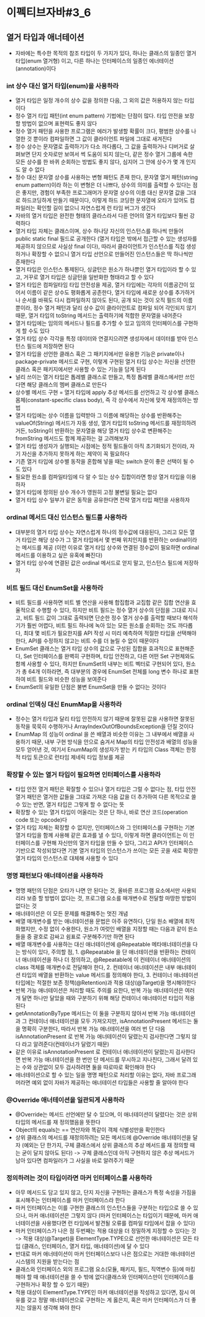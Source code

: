 # 이펙티브자바#3_6
## 열거 타입과 애너테이션
* 자바에는 특수한 목적의 참조 타입이 두 가지가 있다, 하나는 클래스의 일종인 열거 타입(enum 열거형) 이고, 다른 하나는 인터페이스의 일종인 에너테이션(annotation)이다

### int 상수 대신 열거 타입(enum)을 사용하라
* 열거 타입은 일정 개수의 상수 값을 정의한 다음, 그 외의 값은 허용하지 않는 타입이다
* 정수 열거 타입 패턴(int enum pattern) 기법에는 단점이 많다. 타입 안전을 보장할 방법이 없으며 표현력도 좋지 않다
* 정수 열거 패턴을 사용한 프로그램은 에러가 발생할 확률이 크다, 평범한 상수를 나열한 것 뿐이라 컴파일하면 그 값이 클라이언트 파일에 그대로 새겨진다
* 정수 상수는 문자열로 출력하기가 다소 까다롭다, 그 값을 출력하거나 디버거로 살펴보면 단지 숫자로만 보여서 썩 도움이 되지 않는다, 같은 정수 열거 그룹에 속한 모든 상수를 한 바퀴 순회하는 방법도 좋지 않다, 심지어 그 안에 상수가 몇 개 인지도 알 수 없다
* 정수 대신 문자열 상수를 사용하는 변형 패턴도 존재 한다, 문자열 열거 패턴(string enum pattern)이라 하는 이 변형은 더 나쁘다, 상수의 의미를 출력할 수 있다는 점은 좋지만, 경험이 부족한 프로그래머가 문자열 상수의 이름 대신 문자열 값을 그대로 하드코딩하게 만들기 때문이다, 이렇게 하드 코딩한 문자열에 오타가 있어도 컴파일러는 확인할 길이 없으니 자연스럽게 런 타임 버그가 생긴다
* 자바의 열거 타입은 완전한 형태의 클라스라서 다른 언어의 열거 타입보다 훨씬 강력하다
* 열거 타입 자체는 클래스이며, 상수 하나당 자신의 인스턴스를 하나씩 만들어 public static final 필드로 공개한다 (열거 타입은 밖에서 접근할 수 있는 생성자를 제공하지 않으므로 사실상 final 이다), 따라서 클라이언트가 인스턴스를 직접 생성하거나 확장할 수 없으니 열거 타입 선언으로 만들어진 인스턴스들은 딱 하나씩만 존재한다
* 열거 타입은 인스턴스 통제된다, 싱글턴은 원소가 하나뿐인 열거 타입이라 할 수 있고, 거꾸로 열거 타입은 싱글턴을 일반화한 형태라고 할 수 있다
* 열거 타입은 컴파일타임 타입 안전성을 제공, 열거 타입에는 각자의 이름공간이 있어서 이름이 같은 상수도 평화롭게 공존한다, 열거 타입에 새로운 상수를 추가하거나 순서를 바꿔도 다시 컴파일하지 않아도 된다, 공개 되는 것이 오직 필드의 이름 뿐이라, 정수 열거 패턴과 달리 상수 값이 클라이언트로 컴파일 되어 각인되지 않기 때문, 열거 타입의 toString 메서드는 출력하기에 적합한 문자열을 내어준다
* 열거 타입에는 임의의 메서드나 필드를 추가할 수 있고 임의의 인터페이스를 구현하게 할 수도 있다
* 열거 타입 상수 각각을 특정 데이터와 연결지으려면 생성자에서 데이터를 받아 인스턴스 필드에 저장하면 된다
* 열거 타입을 선언한 클래스 혹은 그 패키지에서만 유용한 기능은 private이나 package-private 메서드로 구현, 이렇게 구현된 열거 타입 상수는 자신을 선언한 클래스 혹은 패키지에서만 사용할 수 있는 기능을 담게 된다
* 널리 쓰이는 열거 타입은 톱레벨 클래스로 만들고, 특정 톱레벨 클래스에서만 쓰인다면 해당 클래스의 멤버 클래스로 만든다
* 상수별 메서드 구현 = 열거 타입에 apply 추상 메서드를 선언하고 각 상수별 클래스 몸체(constant-specific class body), 즉 각 상수에서 자신에 맞게 재정의하는 방법
* 열거 타입에는 상수 이름을 입력받아 그 이름에 해당하는 상수를 반환해주는 valueOf(String) 메서드가 자동 생성, 열거 타입의 toString 메서드를 재정의하려거든, toString이 반환하는 문자열을 해당 열거 타입 상수로 변환해주는 fromString 메서드도 함께 제공하는 걸 고려해보자
* 열거 타입 생성자가 실행되는 시점에는 정적 필드들이 아직 초기화되기 전이라, 자기 자신을 추가하지 못하게 하는 제약이 꼭 필요하다
* 기존 열거 타입에 상수별 동작을 혼합해 넣을 때는 switch 문이 좋은 선택이 될 수도 있다
* 필요한 원소를 컴파일타임에 다 알 수 있는 상수 집합이라면 항상 열거 타입을 이용하자
* 열거 타입에 정의된 상수 개수가 영원히 고정 불변일 필요는 없다
* 열거 타입 상수 일부가 같은 동작을 공유한다면 전략 열거 타입 패턴을 사용하자

### ordinal 메서드 대신 인스턴스 필드를 사용하라
* 대부분의 열거 타입 상수는 자연스럽게 하나의 정수값에 대응된다, 그리고 모든 열거 타입은 해당 상수가 그 열거 타입에서 몇 번째 위치인지를 반환하는 ordinal이라는 메서드를 제공 (이런 이유로 열거 타입 상수와 연결된 정수값이 필요하면 ordinal 메서드를 이용하고 싶은 유혹에 빠진다)
* 열거 타입 상수에 연결된 값은 ordinal 메서드로 얻지 말고, 인스턴스 필드에 저장하자

### 비트 필드 대신 EnumSet을 사용하라
* 비트 필드를 사용하면 비트 별 연산을 사용해 합집합과 교집합 같은 집합 연산을 효율적으로 수행할 수 있다, 하지만 비트 필드는 정수 열거 상수의 단점을 그대로 지니고, 비트 필드 값이 그대로 출력되면 단순한 정수 열거 상수를 출력할 때보다 해석하기가 훨씬 어렵다, 비트 필드 하나에 녹아 있는 모든 원소를 순회하는 것도 까다롭다, 최대 몇 비트가 필요한지를 API 작성 시 미리 예측하여 적절한 타입을 선택해야한다, API를 수정하지 않고는 비트 수를 더 늘릴 수 없이 때문이다
* EnumSet 클래스는 열거 타입 상수의 값으로 구성된 집합을 효과적으로 표현해준다,  Set 인터페이스를 완벽히 구현하며, 타입 안전하고, 다른 어떤 Set 구현체와도 함께 사용할 수 있다, 하지만 EnumSet의 내부는 비트 벡터로 구현되어 있다, 원소가 총 64개 이하라면, 즉 대부분의 경우에 EnumSet 전체를 long 변수 하나로 표현하여 비트 필드와 비슷한 성능을 보여준다
* EnumSet의 유일한 단점은 불변 EnumSet을 만들 수 없다는 것이다

### ordinal 인덱싱 대신 EnumMap을 사용하라
* 정수는 열거 타입과 달리 타입 안전하지 않기 때문에 잘못된 값을 사용하면 잘못된 동작을 묵묵히 수행하거나 ArrayIndexOutOfBoundsException을 던질 것이다
* EnumMap 의 성능이 ordinal 을 쓴 배열과 비슷한 이유는 그 내부에서 배열을 사용하기 때문, 내부 구현 방식을 안으로 숨겨서 Map의 타입 안전성과 배열의 성능을 모두 얻어낸 것, 여기서 EnumMap의 생성자가 받는 키 타입의 Class 객체는 한정적 타입 토큰으로 런타임 제네릭 타입 정보를 제공

### 확장할 수 있는 열거 타입이 필요하면 인터페이스를 사용하라
* 타입 안전 열거 패턴은 확잘할 수 있으나 열거 타입은 그럴 수 없다는 점, 타입 안전 열거 패턴은 열거한 값들을 그대로 가져온 다음 값을 더 추가하여 다른 목적으로 쓸 수 있는 반면, 열거 타입은 그렇게 할 수 없다는 뜻
* 확장할 수 있는 열거 타입이 어울리는 것은 단 하나, 바로 연산 코드(operation code 또는 opcode)다
* 열거 타입 자체는 확장할 수 없지만, 인터페이스와 그 인터페이스를 구현하는 기본 열거 타입을 함께 사용해 같은 효과를 낼 수 있다, 이렇게 하면 클라이언트는 이 인터페이스를 구현해 자신만의 열거 타입을 만들 수 있다, 그리고 API가 인터페이스 기반으로 작성되었다면 기본 열거 타입의 인스턴스가 쓰이는 모든 곳을 새로 확장한 열거 타입의 인스턴스로 대체해 사용할 수 있다

### 명명 패턴보다 애너테이션을 사용하라
* 명명 패턴의 단점은 오타가 나면 안 된다는 것, 올바른 프로그램 요소에서만 사용되리라 보증 할 방법이 없다는 것, 프로그램 요소를 매개변수로 전달할 마땅한 방법이 없다는 것 
* 애너테이션은 이 모든 문제를 해결해주는 멋진 개념
* 배열 매개변수를 받는 애너테이션용 문법은 아주 유연하다, 단일 원소 배열에 최적화했지만, 수정 없이 수용한다, 원소가 여럿인 배열을 지정할 때는 다음과 같이 원소들을 중 괄호로 감싸고 쉼표로 구분해주기만 하면 된다
* 배열 매개변수를 사용하는 대신 애너테이션에 @Repeatable 메타애너테이션을 다는 방식이 있다, 주의할 점, 1. @Repeatable 을 단 애너테이션을 반환하는 컨테이너 애너테이션을 하나 더 정의하고, @Repeatable에 이 컨테이너 애너테이션의 class 객체를 매개변수로 전달해야 한다, 2. 컨테이너 애너테이션은 내부 애너테이션 타입의 배열을 반환하는 value 메서드를 정의해야 한다, 3. 컨테이너 애너테이션 타입에는 적절한 보존 정책(@Retention)과 적용 대상(@Target)을 명시해야한다
* 반복 가능 애너테이션은 처리할 때도 주의를 요한다, 반복 가능 애너테이션은 여러 개 달면 하나만 달았을 때와 구분하기 위해 해당 컨테이너 애너테이션 타입이 적용된다
* getAnnotationByType 메서드는 이 둘을 구분하지 않아서 반복 가능 애너테이션과 그 컨테이너 애너테이션을 모두 가져오지만, isAnnotationPresent 메서드는 둘을 명확히 구분한다, 따라서 반복 가능 애너테이션을 여러 번 단 다음 isAnnotationPresent 로 반복 가능 애너테이션이 달렸는지 검사한다면 그렇지 않다 라고 알려준다(컨테이너가 달렸기 때문)
* 같은 이유로 isAnnotationPresent 로 컨테이너 애너테이션이 달렸는지 검사한다면 반복 가능 애너테이션을 한 번만 단 메서드를 무시하고 지나친다, 그래서 달려 있는 수와 상관없이 모두 검사하려면 둘을 따로따로 확인해야 한다
* 애너테이션으로 할 수 있는 일을 명명 패턴으로 처리할 이유는 없다, 자바 프로그래머라면 예외 없이 자바가 제공하는 애너테이션 타입들은 사용할 줄 알아야 한다

### @Override 애너테이션을 일관되게 사용하라
* @Override는 메서드 선언에만 달 수 있으며, 이 애너테이션이 달렸다는 것은 상위 타입의 메서드를 재 정의했음을 뜻한다
* Object의 equals는 == 연산자와 똑같이 객체 식별성만을 확인한다
* 상위 클래스의 메서드를 재정의하려는 모든 메서드에 @Override 애너테이션을 달자 (예외는 단 한가지, 구체 클래스에서 상위 클래스의 추상 메서드를 재 정의할 때는 굳이 달지 않아도 된다) -> 구체 클래스인데 아직 구현하지 않은 추상 메서드가 남아 있다면 컴파일러가 그 사실을 바로 알려주기 때문

### 정의하려는 것이 타입이라면 마커 인터페이스를 사용하라
* 아무 메서드도 담고 있지 않고, 단지 자신을 구현하는 클래스가 특정 속성을 가짐을 표시해주는 인터페이스를 마커 인터페이스라 한다
* 마커 인터페이스는 이를 구현한 클래스의 인스턴스들을 구분하는 타입으로 쓸 수 있으나, 마커 애너테이션은 그렇지 않다 (마커 인터페이스는 타입이기 때문에, 마커 애너테이션을 사용했다면 런 타임에서 발견될 오류를 컴파일 타임에서 잡을 수 있다)
* 마커 인터페이스가 나은 점 두번째는 적용 대상을 더 정밀하게 지정할 수 있다는 것 -> 적용 대상(@Target)을 ElementType.TYPE으로 선언한 애너테이션은 모든 타입 (클래스, 인터페이스, 열거 타입, 애너테이션)에 달 수 있다
* 반대로 마커 애너테이션이 마커 인터페이스보다 나은 점으로는 거대한 애너테이션 시스템의 지원을 받는다는 점
* 클래스와 인터페이스 외의 프로그램 요소(모듈, 패키지, 필드, 직역변수 등)에 마킹해야 할 때 애너테이션을 쓸 수 밖에 없다(클래스와 인터페이스만이 인터페이스를 구현하거나 확장 할 수 있기 때문)
* 적용 대상이 ElementType.TYPE인 마커 애너테이션을 작성하고 있다면, 잠시 여유를 갖고 정말 애너테이션으로 구현하는 게 옳은지, 혹은 마커 인터페이스가 더 좋지는 않을지  생각해 봐야 한다